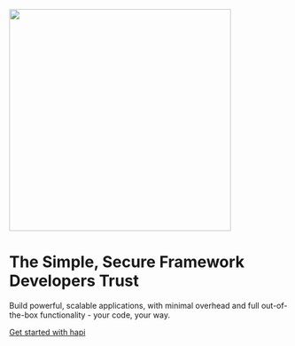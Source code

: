 <img src="https://raw.githubusercontent.com/hapijs/assets/master/images/hapi.png" width="400px" />

# The Simple, Secure Framework Developers Trust

Build powerful, scalable applications, with minimal overhead and full out-of-the-box functionality - your code, your way.

[Get started with hapi](https://hapi.dev)
